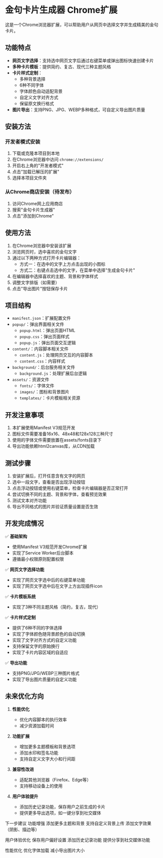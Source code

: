 # 金句卡片生成器 Chrome扩展

这是一个Chrome浏览器扩展，可以帮助用户从网页中选择文字并生成精美的金句卡片。

## 功能特点

- **网页文字选择**：支持选中网页文字后通过右键菜单或弹出图标快速创建卡片
- **多种卡片模板**：提供简约、复古、现代三种主题风格
- **卡片样式定制**：
  - 多种背景选择
  - 6种不同字体
  - 字体颜色自动适配背景
  - 自定义文字对齐方式
  - 保留原文换行格式
- **图片导出**：支持PNG、JPG、WEBP多种格式，可自定义导出图片质量

## 安装方法

### 开发者模式安装

1. 下载或克隆本项目到本地
2. 在Chrome浏览器中访问 `chrome://extensions/`
3. 开启右上角的"开发者模式"
4. 点击"加载已解压的扩展"
5. 选择本项目文件夹

### 从Chrome商店安装（待发布）

1. 访问Chrome网上应用商店
2. 搜索"金句卡片生成器"
3. 点击"添加到Chrome"

## 使用方法

1. 在Chrome浏览器中安装该扩展
2. 浏览网页时，选中喜欢的金句文字
3. 通过以下两种方式打开卡片编辑器：
   - 方式一：在选中的文字上方点击出现的小图标
   - 方式二：右键点击选中的文字，在菜单中选择"生成金句卡片"
4. 在编辑器中选择喜欢的主题、背景和字体样式
5. 调整文字排版（如需要）
6. 点击"导出图片"按钮保存卡片

## 项目结构

- `manifest.json`：扩展配置文件
- `popup/`：弹出界面相关文件
  - `popup.html`：弹出页面HTML
  - `popup.css`：弹出页面样式
  - `popup.js`：弹出页面交互逻辑
- `content/`：内容脚本相关文件
  - `content.js`：处理网页交互的内容脚本
  - `content.css`：内容样式
- `background/`：后台服务相关文件
  - `background.js`：处理扩展后台逻辑
- `assets/`：资源文件
  - `fonts/`：字体文件
  - `images/`：图标和背景图片
  - `templates/`：卡片模板相关资源

## 开发注意事项

1. 本扩展使用Manifest V3规范开发
2. 图标文件需要准备16x16、48x48和128x128三种尺寸
3. 使用的字体文件需要放置在assets/fonts目录下
4. 导出功能依赖html2canvas库，从CDN加载

## 测试步骤

1. 安装扩展后，打开任意含有文字的网页
2. 选中一段文字，查看是否出现浮动按钮
3. 点击浮动按钮或使用右键菜单，检查卡片编辑器是否正常打开
4. 尝试切换不同的主题、背景和字体，查看预览效果
5. 测试文本对齐功能
6. 导出不同格式的图片并验证质量设置是否生效

## 开发完成情况

✅ **基础架构**
- 使用Manifest V3规范开发Chrome扩展
- 实现了Service Worker后台脚本
- 遵循最小权限原则配置权限

✅ **网页文字选择功能**
- 实现了网页文字选中后的右键菜单功能
- 实现了网页文字选中后在文字上方出现插件icon

✅ **卡片模板系统**
- 实现了3种不同主题风格（简约，复古，现代）

✅ **卡片样式定制**
- 提供了6种不同的字体选择
- 实现了字体颜色随背景颜色的自动切换
- 实现了文字对齐方式的自定义功能
- 支持保留文字的原始换行
- 实现了卡片内容区域的自适应

✅ **导出功能**
- 支持PNG/JPG/WEBP三种图片格式
- 实现了导出图片质量的自定义功能

## 未来优化方向

1. **性能优化**
   - 优化内容脚本的执行效率
   - 减少资源加载时间

2. **功能扩展**
   - 增加更多主题模板和背景选项
   - 添加水印和签名功能
   - 支持自定义文字大小和行间距

3. **兼容性改进**
   - 适配其他浏览器（Firefox、Edge等）
   - 支持移动设备上的使用

4. **用户体验提升**
   - 添加历史记录功能，保存用户之前生成的卡片
   - 提供更多导出选项，如一键分享到社交媒体 

下一步建议
功能增强
添加更多主题和背景
支持自定义背景上传
添加文字效果（阴影、描边等）

用户体验优化
保存用户偏好设置
添加历史记录功能
提供分享到社交媒体功能

性能优化
优化字体加载
减小导出图片大小